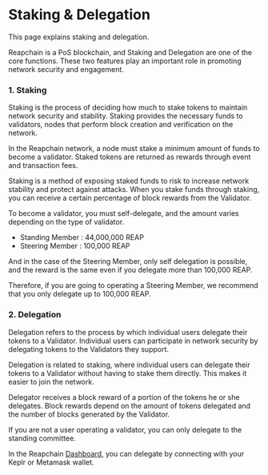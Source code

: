 # Staking & Delegation

This page explains staking and delegation.

Reapchain is a PoS blockchain, and Staking and Delegation are one of the core functions. These two features play an important role in promoting network security and engagement.

### 1. Staking

Staking is the process of deciding how much to stake tokens to maintain network security and stability. Staking provides the necessary funds to validators, nodes that perform block creation and verification on the network.

In the Reapchain network, a node must stake a minimum amount of funds to become a validator. Staked tokens are returned as rewards through event and transaction fees.

Staking is a method of exposing staked funds to risk to increase network stability and protect against attacks. When you stake funds through staking, you can receive a certain percentage of block rewards from the Validator.

To become a validator, you must self-delegate, and the amount varies depending on the type of validator.

* Standing Member : 44,000,000 REAP
* Steering Member : 100,000 REAP

And in the case of the Steering Member, only self delegation is possible, and the reward is the same even if you delegate more than 100,000 REAP.&#x20;

Therefore, if you are going to operating a Steering Member, we recommend that you only delegate up to 100,000 REAP.

### 2. Delegation

Delegation refers to the process by which individual users delegate their tokens to a Validator. Individual users can participate in network security by delegating tokens to the Validators they support.

Delegation is related to staking, where individual users can delegate their tokens to a Validator without having to stake them directly. This makes it easier to join the network.

Delegator receives a block reward of a portion of the tokens he or she delegates. Block rewards depend on the amount of tokens delegated and the number of blocks generated by the Validator.

If you are not a user operating a validator, you can only delegate to the standing committee.

In the Reapchain [Dashboard](https://dashboard.reapchain.org), you can delegate by connecting with your Keplr or Metamask wallet.




